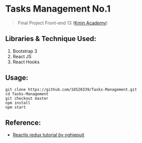 # Tasks Management No.1
>  Final Project Front-end 13 ([Kmin Academy](https://kmin.edu.vn))

## Libraries & Technique Used:
1. Bootstrap 3
2. React JS
3. React Hooks

## Usage:
```
git clone https://github.com/18520339/Tasks-Management.git
cd Tasks-Management
git checkout master
npm install
npm start
```

## Reference:
- [Reactjs redux tutorial by nghiepuit](https://www.youtube.com/playlist?list=PLJ5qtRQovuEOoKffoCBzTfvzMTTORnoyp)
